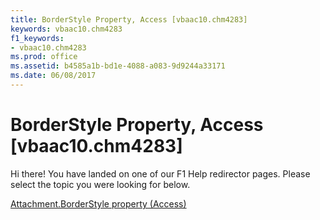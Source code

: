 ```yaml
---
title: BorderStyle Property, Access [vbaac10.chm4283]
keywords: vbaac10.chm4283
f1_keywords:
- vbaac10.chm4283
ms.prod: office
ms.assetid: b4585a1b-bd1e-4088-a083-9d9244a33171
ms.date: 06/08/2017
---
```



# BorderStyle Property, Access [vbaac10.chm4283]

Hi there! You have landed on one of our F1 Help redirector pages. Please select the topic you were looking for below.

[Attachment.BorderStyle property (Access)](http://msdn.microsoft.com/library/a1156f6c-5649-ddef-619d-d15a57bb581a%28Office.15%29.aspx)

